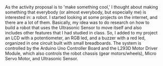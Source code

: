 As the activity proposal is to 'make something cool,' I thought about making something that
everybody (or almost everybody, but especially me) is interested in: a robot. I started looking at some
projects on the internet, and there are a lot of them. Basically, my idea was to do research on how to build
a robot that uses the Ultrasonic Sensor to move itself and also includes other features that I had studied
in class.
So, I added to my project an LCD with a potentiometer, an RGB led, and a buzzer with a red led,
organized in one circuit built with small breadboards. The system is controlled by the Arduino Uno Controller
Board and the L293D Motor Driver Module, which also controls the robot chassis (gear motors/wheels),
Micro Servo Motor, and Ultrasonic Sensor.
